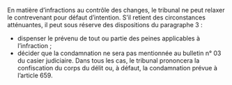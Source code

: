 En matière d’infractions au contrôle des changes, le tribunal ne peut relaxer le contrevenant pour défaut d’intention.
S’il retient des circonstances atténuantes, il peut sous réserve des dispositions du paragraphe 3 :
- dispenser le prévenu de tout ou partie des peines applicables à l’infraction ;
- décider que la condamnation ne sera pas mentionnée au bulletin n° 03 du casier judiciaire.
Dans tous les cas, le tribunal prononcera la confiscation du corps du délit ou, à défaut, la condamnation prévue à l’article 659.